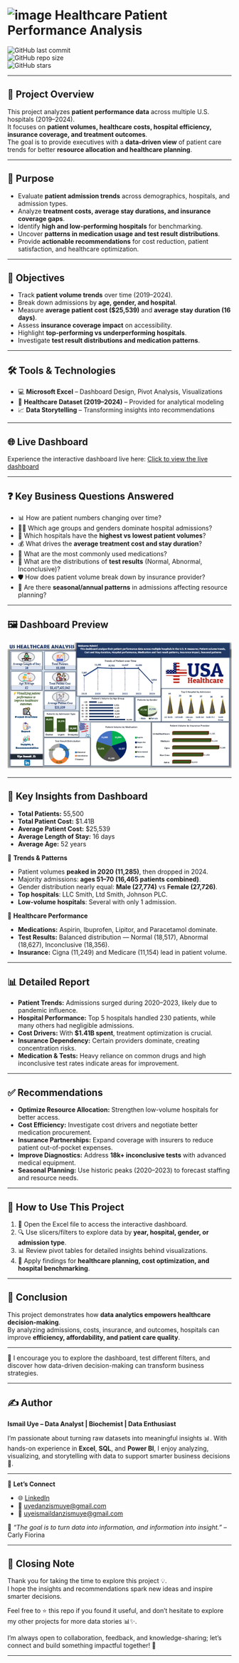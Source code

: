 # <img width="61" height="26" alt="image" src="https://github.com/user-attachments/assets/f88fc390-5f25-4b4a-a78d-87072ae8f636" /> Healthcare Patient Performance Analysis

![GitHub last commit](https://img.shields.io/github/last-commit/ismailuyedataworks/healthcare_report)  
![GitHub repo size](https://img.shields.io/github/repo-size/ismailuyedataworks/healthcare_report)  
![GitHub stars](https://img.shields.io/github/stars/ismailuyedataworks/healthcare_report?style=social)  

---

## 📌 Project Overview  
This project analyzes **patient performance data** across multiple U.S. hospitals (2019–2024).  
It focuses on **patient volumes, healthcare costs, hospital efficiency, insurance coverage, and treatment outcomes**.  
The goal is to provide executives with a **data-driven view** of patient care trends for better **resource allocation and healthcare planning**.  

---

## 🎯 Purpose  
- Evaluate **patient admission trends** across demographics, hospitals, and admission types.  
- Analyze **treatment costs, average stay durations, and insurance coverage gaps**.  
- Identify **high and low-performing hospitals** for benchmarking.  
- Uncover **patterns in medication usage and test result distributions**.  
- Provide **actionable recommendations** for cost reduction, patient satisfaction, and healthcare optimization.  

---

## 🎯 Objectives  
- Track **patient volume trends** over time (2019–2024).  
- Break down admissions by **age, gender, and hospital**.  
- Measure **average patient cost ($25,539)** and **average stay duration (16 days)**.  
- Assess **insurance coverage impact** on accessibility.  
- Highlight **top-performing vs underperforming hospitals**.  
- Investigate **test result distributions and medication patterns**.  

---

## 🛠️ Tools & Technologies  
- 💻 **Microsoft Excel** – Dashboard Design, Pivot Analysis, Visualizations  
- 📂 **Healthcare Dataset (2019–2024)** – Provided for analytical modeling  
- 📈 **Data Storytelling** – Transforming insights into recommendations  

---

## 🌐 Live Dashboard  
Experience the interactive dashboard live here:
[Click to view the live dashboard](https://1drv.ms/x/c/a145471cdb65b729/EUJwvMiMN4BHuoc1zodMpCkB9ITM1XKm_Wk0oRwsI230kw?e=vEYMgE)

---

## ❓ Key Business Questions Answered  
- 📊 How are patient numbers changing over time?  
- 🧑‍⚕️ Which age groups and genders dominate hospital admissions?  
- 🏥 Which hospitals have the **highest vs lowest patient volumes**?  
- 💰 What drives the **average treatment cost and stay duration**?  
- 💊 What are the most commonly used medications?  
- 🧪 What are the distributions of **test results** (Normal, Abnormal, Inconclusive)?  
- 🛡️ How does patient volume break down by insurance provider?  
- 🍂 Are there **seasonal/annual patterns** in admissions affecting resource planning?  

---

## 🖼️ Dashboard Preview 
![Healthcare Patient Performance Dashboard](Dashboard_Healthcare.png)

---

## 🔑 Key Insights from Dashboard  
- **Total Patients:** 55,500  
- **Total Patient Cost:** $1.41B  
- **Average Patient Cost:** $25,539  
- **Average Length of Stay:** 16 days  
- **Average Age:** 52 years  

📌 **Trends & Patterns**  
- Patient volumes **peaked in 2020 (11,285)**, then dropped in 2024.  
- Majority admissions: **ages 51–70 (16,465 patients combined)**.  
- Gender distribution nearly equal: **Male (27,774)** vs **Female (27,726)**.  
- **Top hospitals**: LLC Smith, Ltd Smith, Johnson PLC.  
- **Low-volume hospitals**: Several with only 1 admission.  

📌 **Healthcare Performance**  
- **Medications:** Aspirin, Ibuprofen, Lipitor, and Paracetamol dominate.  
- **Test Results:** Balanced distribution — Normal (18,517), Abnormal (18,627), Inconclusive (18,356).  
- **Insurance:** Cigna (11,249) and Medicare (11,154) lead in patient volume.  

---

## 📊 Detailed Report  
- **Patient Trends:** Admissions surged during 2020–2023, likely due to pandemic influence.  
- **Hospital Performance:** Top 5 hospitals handled 230 patients, while many others had negligible admissions.  
- **Cost Drivers:** With **$1.41B spent**, treatment optimization is crucial.  
- **Insurance Dependency:** Certain providers dominate, creating concentration risks.  
- **Medication & Tests:** Heavy reliance on common drugs and high inconclusive test rates indicate areas for improvement.  

---

## ✅ Recommendations  
- **Optimize Resource Allocation:** Strengthen low-volume hospitals for better access.  
- **Cost Efficiency:** Investigate cost drivers and negotiate better medication procurement.  
- **Insurance Partnerships:** Expand coverage with insurers to reduce patient out-of-pocket expenses.  
- **Improve Diagnostics:** Address **18k+ inconclusive tests** with advanced medical equipment.  
- **Seasonal Planning:** Use historic peaks (2020–2023) to forecast staffing and resource needs.  

---

## 🚀 How to Use This Project  
1. 📂 Open the Excel file to access the interactive dashboard.  
2. 🔍 Use slicers/filters to explore data by **year, hospital, gender, or admission type**.  
3. 📊 Review pivot tables for detailed insights behind visualizations.  
4. 📝 Apply findings for **healthcare planning, cost optimization, and hospital benchmarking**.  

---

## 🏁 Conclusion  
This project demonstrates how **data analytics empowers healthcare decision-making**.  
By analyzing admissions, costs, insurance, and outcomes, hospitals can improve **efficiency, affordability, and patient care quality**.  

---

🔗 I encourage you to explore the dashboard, test different filters, and discover how data-driven decision-making can transform business strategies.  

---

## ✍️ Author  
**Ismail Uye – Data Analyst | Biochemist | Data Enthusiast**  

I’m passionate about turning raw datasets into meaningful insights 📊. With hands-on experience in **Excel**, **SQL**, and **Power BI**, I enjoy analyzing, visualizing, and storytelling with data to support smarter business decisions 🚀.  

---

🔗 **Let’s Connect**  
- 🌐 [LinkedIn](https://www.linkedin.com/in/uye-ismail-d)  
- 📧 uyedanzismuye@gmail.com  
- 📧 uyeismaildanzismuye@gmail.com  

💬 *“The goal is to turn data into information, and information into insight.”* – Carly Fiorina  

---

## 🙏 Closing Note  
Thank you for taking the time to explore this project 💡.  
I hope the insights and recommendations spark new ideas and inspire smarter decisions.  

Feel free to ⭐ this repo if you found it useful, and don’t hesitate to explore my other projects for more data stories 📊✨.  

I’m always open to collaboration, feedback, and knowledge-sharing; let’s connect and build something impactful together! 🤝  


---
